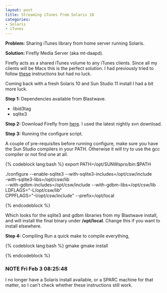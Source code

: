 ```yaml
---
layout: post
title: Streaming iTunes from Solaris 10
categories:
- Solaris
- iTunes
---
```

**Problem:** Sharing iTunes library from home server running Solaris.

**Solution:** Firefly Media Server (aka mt-daapd).

Firefly acts as a shared iTunes volume to any iTunes clients. Since all my
clients will be Macs this is the perfect solution. I had previously tried to
follow
[these](http://blogs.sun.com/constantin/entry/solaris_home_part_4_streaming)
instructions but had no luck.

Coming back with a fresh Solaris 10 and Sun Studio 11 install I had a bit more luck.

**Step 1:** Dependencies available from Blastwave.

 * libid3tag
 * sqlite3

**Step 2:** Download Firefly from [here](http://www.fireflymediaserver.org/). I
  used the latest nightly svn download.

**Step 3:** Running the configure script.

A couple of pre-requisites before running configure, make sure you have the Sun
Studio compilers in your PATH. Otherwise it will try to use the gcc compiler or
not find one at all.

{% codeblock lang:bash %}
export PATH=/opt/SUNWspro/bin:$PATH

./configure --enable-sqlite3 --with-sqlite3-includes=/opt/csw/include \
 -with-sqlite3-libs=/opt/csw/lib \
--with-gdbm-includes=/opt/csw/include --with-gdbm-libs=/opt/csw/lib \
 LDFLAGS="-L/opt/csw/lib" \
CPPFLAGS="-I/opt/csw/include" --prefix=/opt/local

{% endcodeblock %}

Which looks for the sqlite3 and gdbm libraries from my Blastwave install, and
will install the final binary under **/opt/local**. Change this if you want
to install elsewhere.

**Step 4:** Compiling
Run a quick make to compile everything,

{% codeblock lang:bash %}
gmake
gmake install

{% endcodeblock %}

### NOTE Fri Feb  3 08:25:48 ###
I no longer have a Solaris install available, or a SPARC machine for that
matter, so I can't check whether these instructions still work.
